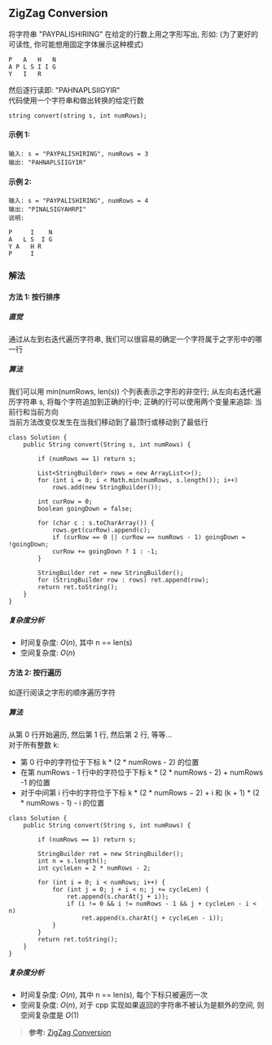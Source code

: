 ## ZigZag Conversion
将字符串 "PAYPALISHIRING" 在给定的行数上用之字形写出, 形如: (为了更好的可读性, 你可能想用固定字体展示这种模式)
```
P   A   H   N
A P L S I I G
Y   I   R
```
然后逐行读即: "PAHNAPLSIIGYIR"  
代码使用一个字符串和做出转换的给定行数
```
string convert(string s, int numRows);
```

#### 示例 1:
```
输入: s = "PAYPALISHIRING", numRows = 3
输出: "PAHNAPLSIIGYIR"
```
#### 示例 2:
```
输入: s = "PAYPALISHIRING", numRows = 4
输出: "PINALSIGYAHRPI"
说明:

P     I    N
A   L S  I G
Y A   H R
P     I
```

### 解法
#### 方法 1: 按行排序
##### 直觉
通过从左到右迭代遍历字符串, 我们可以很容易的确定一个字符属于之字形中的哪一行

##### 算法
我们可以用 min(numRows, len(s)) 个列表表示之字形的非空行; 从左向右迭代遍历字符串 s, 将每个字符追加到正确的行中; 正确的行可以使用两个变量来追踪: 当前行和当前方向  
当前方法改变仅发生在当我们移动到了最顶行或移动到了最低行
```
class Solution {
    public String convert(String s, int numRows) {

        if (numRows == 1) return s;

        List<StringBuilder> rows = new ArrayList<>();
        for (int i = 0; i < Math.min(numRows, s.length()); i++)
            rows.add(new StringBuilder());

        int curRow = 0;
        boolean goingDown = false;

        for (char c : s.toCharArray()) {
            rows.get(curRow).append(c);
            if (curRow == 0 || curRow == numRows - 1) goingDown = !goingDown;
            curRow += goingDown ? 1 : -1;
        }

        StringBuilder ret = new StringBuilder();
        for (StringBuilder row : rows) ret.append(row);
        return ret.toString();
    }
}
```
##### 复杂度分析
- 时间复杂度: $O(n)$, 其中 n == len(s)
- 空间复杂度: $O(n)$

#### 方法 2: 按行遍历
如逐行阅读之字形的顺序遍历字符
##### 算法
从第 0 行开始遍历, 然后第 1 行, 然后第 2 行, 等等...  
对于所有整数 k:
- 第 0 行中的字符位于下标 k * (2 * numRows - 2) 的位置
- 在第 numRows - 1 行中的字符位于下标 k * (2 * numRows - 2) + numRows -1 的位置
- 对于中间第 i 行中的字符位于下标 k * (2 * numRows − 2) + i 和 (k + 1) * (2 * numRows - 1) - i 的位置
```
class Solution {
    public String convert(String s, int numRows) {

        if (numRows == 1) return s;

        StringBuilder ret = new StringBuilder();
        int n = s.length();
        int cycleLen = 2 * numRows - 2;

        for (int i = 0; i < numRows; i++) {
            for (int j = 0; j + i < n; j += cycleLen) {
                ret.append(s.charAt(j + i));
                if (i != 0 && i != numRows - 1 && j + cycleLen - i < n)
                    ret.append(s.charAt(j + cycleLen - i));
            }
        }
        return ret.toString();
    }
}
```
##### 复杂度分析
- 时间复杂度: $O(n)$, 其中 n == len(s), 每个下标只被遍历一次
- 空间复杂度: $O(n)$, 对于 cpp 实现如果返回的字符串不被认为是额外的空间, 则空间复杂度是 $O(1)$

>**参考:**
[ZigZag Conversion](https://leetcode.com/articles/zigzag-conversion/)
